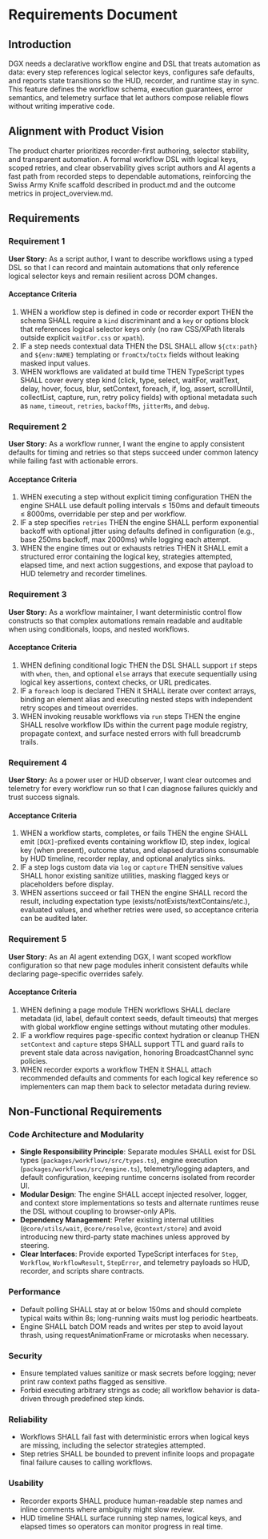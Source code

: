 # Requirements Document

## Introduction

DGX needs a declarative workflow engine and DSL that treats automation as data: every step references logical selector keys, configures safe defaults, and reports state transitions so the HUD, recorder, and runtime stay in sync. This feature defines the workflow schema, execution guarantees, error semantics, and telemetry surface that let authors compose reliable flows without writing imperative code.

## Alignment with Product Vision

The product charter prioritizes recorder-first authoring, selector stability, and transparent automation. A formal workflow DSL with logical keys, scoped retries, and clear observability gives script authors and AI agents a fast path from recorded steps to dependable automations, reinforcing the Swiss Army Knife scaffold described in product.md and the outcome metrics in project_overview.md.

## Requirements

### Requirement 1

**User Story:** As a script author, I want to describe workflows using a typed DSL so that I can record and maintain automations that only reference logical selector keys and remain resilient across DOM changes.

#### Acceptance Criteria

1. WHEN a workflow step is defined in code or recorder export THEN the schema SHALL require a `kind` discriminant and a `key` or options block that references logical selector keys only (no raw CSS/XPath literals outside explicit `waitFor.css` or `xpath`).
2. IF a step needs contextual data THEN the DSL SHALL allow `${ctx:path}` and `${env:NAME}` templating or `fromCtx`/`toCtx` fields without leaking masked input values.
3. WHEN workflows are validated at build time THEN TypeScript types SHALL cover every step kind (click, type, select, waitFor, waitText, delay, hover, focus, blur, setContext, foreach, if, log, assert, scrollUntil, collectList, capture, run, retry policy fields) with optional metadata such as `name`, `timeout`, `retries`, `backoffMs`, `jitterMs`, and `debug`.

### Requirement 2

**User Story:** As a workflow runner, I want the engine to apply consistent defaults for timing and retries so that steps succeed under common latency while failing fast with actionable errors.

#### Acceptance Criteria

1. WHEN executing a step without explicit timing configuration THEN the engine SHALL use default polling intervals ≤ 150ms and default timeouts ≤ 8000ms, overridable per step and per workflow.
2. IF a step specifies `retries` THEN the engine SHALL perform exponential backoff with optional jitter using defaults defined in configuration (e.g., base 250ms backoff, max 2000ms) while logging each attempt.
3. WHEN the engine times out or exhausts retries THEN it SHALL emit a structured error containing the logical key, strategies attempted, elapsed time, and next action suggestions, and expose that payload to HUD telemetry and recorder timelines.

### Requirement 3

**User Story:** As a workflow maintainer, I want deterministic control flow constructs so that complex automations remain readable and auditable when using conditionals, loops, and nested workflows.

#### Acceptance Criteria

1. WHEN defining conditional logic THEN the DSL SHALL support `if` steps with `when`, `then`, and optional `else` arrays that execute sequentially using logical key assertions, context checks, or URL predicates.
2. IF a `foreach` loop is declared THEN it SHALL iterate over context arrays, binding an element alias and executing nested steps with independent retry scopes and timeout overrides.
3. WHEN invoking reusable workflows via `run` steps THEN the engine SHALL resolve workflow IDs within the current page module registry, propagate context, and surface nested errors with full breadcrumb trails.

### Requirement 4

**User Story:** As a power user or HUD observer, I want clear outcomes and telemetry for every workflow run so that I can diagnose failures quickly and trust success signals.

#### Acceptance Criteria

1. WHEN a workflow starts, completes, or fails THEN the engine SHALL emit `[DGX]`-prefixed events containing workflow ID, step index, logical key (when present), outcome status, and elapsed durations consumable by HUD timeline, recorder replay, and optional analytics sinks.
2. IF a step logs custom data via `log` or `capture` THEN sensitive values SHALL honor existing sanitize utilities, masking flagged keys or placeholders before display.
3. WHEN assertions succeed or fail THEN the engine SHALL record the result, including expectation type (exists/notExists/textContains/etc.), evaluated values, and whether retries were used, so acceptance criteria can be audited later.

### Requirement 5

**User Story:** As an AI agent extending DGX, I want scoped workflow configuration so that new page modules inherit consistent defaults while declaring page-specific overrides safely.

#### Acceptance Criteria

1. WHEN defining a page module THEN workflows SHALL declare metadata (id, label, default context seeds, default timeouts) that merges with global workflow engine settings without mutating other modules.
2. IF a workflow requires page-specific context hydration or cleanup THEN `setContext` and `capture` steps SHALL support TTL and guard rails to prevent stale data across navigation, honoring BroadcastChannel sync policies.
3. WHEN recorder exports a workflow THEN it SHALL attach recommended defaults and comments for each logical key reference so implementers can map them back to selector metadata during review.

## Non-Functional Requirements

### Code Architecture and Modularity
- **Single Responsibility Principle**: Separate modules SHALL exist for DSL types (`packages/workflows/src/types.ts`), engine execution (`packages/workflows/src/engine.ts`), telemetry/logging adapters, and default configuration, keeping runtime concerns isolated from recorder UI.
- **Modular Design**: The engine SHALL accept injected resolver, logger, and context store implementations so tests and alternate runtimes reuse the DSL without coupling to browser-only APIs.
- **Dependency Management**: Prefer existing internal utilities (`@core/utils/wait`, `@core/resolve`, `@context/store`) and avoid introducing new third-party state machines unless approved by steering.
- **Clear Interfaces**: Provide exported TypeScript interfaces for `Step`, `Workflow`, `WorkflowResult`, `StepError`, and telemetry payloads so HUD, recorder, and scripts share contracts.

### Performance
- Default polling SHALL stay at or below 150ms and should complete typical waits within 8s; long-running waits must log periodic heartbeats.
- Engine SHALL batch DOM reads and writes per step to avoid layout thrash, using requestAnimationFrame or microtasks when necessary.

### Security
- Ensure templated values sanitize or mask secrets before logging; never print raw context paths flagged as sensitive.
- Forbid executing arbitrary strings as code; all workflow behavior is data-driven through predefined step kinds.

### Reliability
- Workflows SHALL fail fast with deterministic errors when logical keys are missing, including the selector strategies attempted.
- Step retries SHALL be bounded to prevent infinite loops and propagate final failure causes to calling workflows.

### Usability
- Recorder exports SHALL produce human-readable step names and inline comments where ambiguity might slow review.
- HUD timeline SHALL surface running step names, logical keys, and elapsed times so operators can monitor progress in real time.
